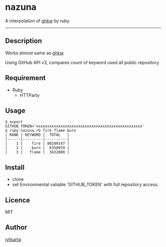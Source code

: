 # nazuna

A interpolation of [ghkw](https://github.com/kyoshidajp/ghkw) by ruby.

- - -

## Description

Works almost same as [ghkw](https://github.com/kyoshidajp/ghkw).

Using GitHub API v3, compares count of keyword used all public repository.

## Requirement

* Ruby
    * HTTParty

## Usage

```
$ export GITHUB_TOKEN='xxxxxxxxxxxxxxxxxxxxxxxxxxxxxxxxxxxxxxxxxxxxxxxx'
$ ruby nazuna.rb fire flame burn
| RANK | KEYWORD |  TOTAL   |
|------|---------|----------|
|    1 |    fire | 80289147 |
|    2 |    burn |  6358959 |
|    3 |   flame |  3432800 |
```

## Install

* clone
* set Environmental valiable 'GITHUB_TOKEN' with full repository access.

## Licence

MIT

## Author

[jyllsarta](jyllsarta.net)
